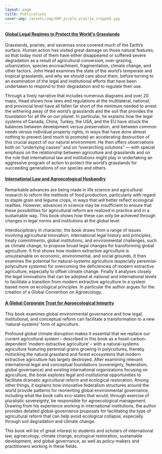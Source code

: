 ```yaml
---
layout: page
title: Publications 
cover-img: /assets/img/GRP_purple_prairie_cropped.jpg
---
```


#### [Global Legal Regimes to Protect the World's Grasslands](https://cap-press.com/books/isbn/9781594609671/Global-Legal-Regimes-to-Protect-the-Worlds-Grasslands)

Grasslands, prairies, and savannas once covered much of the Earth’s surface. Human action has visited great damage on those natural features, so that today 
most of them have either disappeared or suffered severe degradation as a result of agricultural conversion, over-grazing, urbanization, species encroachment, 
fragmentation, climate change, and other factors. John Head examines the state of the world’s temperate and tropical grasslands, and why we should care about them, 
before turning to an examination of the legal and institutional efforts that have been undertaken to respond to their degradation and to regulate their use.

Through a lively narrative that includes numerous diagrams and over 20 maps, Head shows how laws and regulations at the multilateral, national, and provincial level 
have all fallen far short of the minimum needed to arrest the withering away of the world’s grasslands and the soil that provides the foundation for all life on our 
planet. In particular, he explains how the legal systems of Canada, China, Turkey, the USA, and the EU have struck the balances between development versus preservation, 
and between common needs versus individual property rights, in ways that have done almost nothing to prevent (and much to promote) an accelerating destruction of this 
crucial aspect of our natural environment. He then offers observations both on “underlying causes” and on “overarching solutions” — with special emphasis on the 
relationship between agriculture and grasslands and on the role that international law and institutions might play in undertaking an aggressive program of action to 
protect the world’s grasslands for succeeding generations of our species and others.

#### [International Law and Agroecological Husbandry](https://www.routledge.com/International-Law-and-Agroecological-Husbandry-Building-legal-foundations/Head/p/book/9780367029876)

Remarkable advances are being made in life science and agricultural research to reform the methods of food production, particularly with regard to staple grain and legume crops, in ways that will better reflect ecological realities. However, advances in science may be insufficient to ensure that these possibilities for agricultural reform are realized in practice and in a sustainable way. This book shows how these can only be achieved through changes in legal norms and institutions at the global level. 

Interdisciplinary in character, the book draws from a range of issues involving agricultural innovation, international legal history and principles, treaty commitments, global institutions, and environmental challenges, such as climate change, to propose broad legal changes for transforming global agriculture. It first shows how modern extractive agriculture is unsustainable on economic, environmental, and social grounds. It then examines the potential for natural-systems agriculture (especially perennial-polyculture systems) for overcoming the deficiencies of modern extractive agriculture, especially to offset climate change. Finally it analyses closely the legal innovations that can be adopted at national and international levels to facilitate a transition from modern extractive agriculture to a system based more on ecological principles. In particular the author argues for the creation of a Global Convention on Agroecology.

#### [A Global Corporate Trust for Agroecological Integrity](https://www.routledge.com/A-Global-Corporate-Trust-for-Agroecological-Integrity-New-Agriculture-in/Head/p/book/9780367252557)

This book examines global environmental governance and how legal, institutional, and conceptual reform can facilitate a transformation to a new ‘natural-systems’ form of agriculture.

Profound global climate disruption makes it essential that we replace our current agricultural system – described in this book as a fossil-carbon-dependent ‘modern extractive agriculture’ – with a natural-systems agriculture featuring perennial grains growing in polycultures, thereby mimicking the natural grassland and forest ecosystems that modern extractive agriculture has largely destroyed. After examining relevant international legal and conceptual foundations (sovereignty, federalism, global governance) and existing international organizations focusing on agriculture, the book explores legal and institutional opportunities to facilitate dramatic agricultural reform and ecological restoration. Among other things, it explains how innovative federalism structures around the world provide patterns for reorienting global environmental governance, including what the book calls eco-states that would, through exercise of pluralistic sovereignty, be responsible for agroecological management. Drawing from his experience working in international institutions, the author provides detailed global-governance proposals for facilitating the type of agricultural reform that can help avoid ecological collapse, especially through soil degradation and climate change.

This book will be of great interest to students and scholars of international law, agroecology, climate change, ecological restoration, sustainable development, and global governance, as well as policy-makers and practitioners working in these fields.
